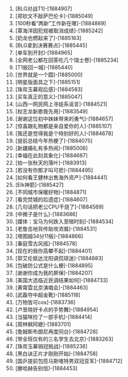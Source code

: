 
1. [BLG对战T1]-[1884907]
1. [郑钦文不敌萨巴伦卡]-[1885049]
1. [100秒看“两新”工作新在哪]-[1884869]
1. [覃海洋因犯规被取消成绩]-[1885242]
1. [奶龙也燃起来了]-[1885163]
1. [BLG拿到决赛赛点]-[1885445]
1. [单车到开封]-[1884965]
1. [全网老公都在回答吃几个瑞士卷]-[1885234]
1. [T1扳回一城]-[1885440]
1. [世界就是一个圆]-[1885000]
1. [明星版面具之下]-[1885151]
1. [珠帘玉幕观后感]-[1884583]
1. [买车真正的意义]-[1885047]
1. [山西一网民网上寻娃系谣言]-[1884521]
1. [权志龙新歌我先用]-[1883549]
1. [谢谢这位初中妹妹带来的勇气]-[1884657]
1. [惊喜跟礼物都是来自爱你的人]-[1885107]
1. [我还是觉得我是个特别好的人]-[1884678]
1. [提前总结今年热梗了]-[1884075]
1. [新疆婚礼有多热闹]-[1885006]
1. [幸福在此刻具象化]-[1884687]
1. [拍一张秋天的落叶]-[1883913]
1. [若没有你那才叫可悲]-[1884495]
1. [如何看王健林出售海外资产]-[1884441]
1. [Elk神箭]-[1885427]
1. [不同城市保暖好物]-[1884871]
1. [看完焚城的后遗症]-[1884607]
1. [几句话把老公CPU干烧了]-[1884569]
1. [中微子是什么]-[1883686]
1. [媒体：宝马为何跌入至暗时刻]-[1884534]
1. [老詹击地背传助攻浓眉]-[1884531]
1. [塔图姆34分11板]-[1884866]
1. [春庭雪古风摇]-[1884578]
1. [现在的我你高攀不起]-[1884401]
1. [郭艾伦抵达沈阳调侃球迷]-[1884883]
1. [包破防公式是什么梗]-[1884895]
1. [谢谢你成为我的屏保]-[1884207]
1. [美国大选临近民调结果如何]-[1884733]
1. [黄霄雲北京演唱会]-[1884463]
1. [武磊夺中超金靴]-[1885118]
1. [万物皆可cos]-[1883736]
1. [卢昱晓好卡点的手势舞]-[1884954]
1. [当猫咪捡了一部手机]-[1884414]
1. [周林枫阿嬷]-[1883701]
1. [詹姆斯布朗尼再度同台]-[1884728]
1. [带全班仅有的三名学生去北京]-[1883263]
1. [珠帘玉幕销冠挑战]-[1885238]
1. [黑白诀正片才刚刚开始]-[1884758]
1. [国乒提前包揽马斯喀特男双冠亚军]-[1884712]
1. [滕哈赫告别信]-[1884453]